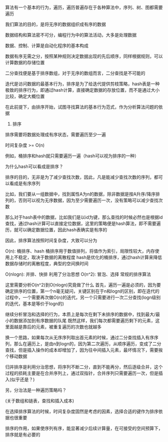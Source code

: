 算法有一个基本的行为，遍历，遍历普遍存在于各种算法中，序列、树、图都需要遍历

我们算法的目的，是将无序的数据组织成有序的数据

数据结构和算法密不可分，编程行为中的算法活动，大多是处理数据

数据、控制、计算是自动化程序的基本构成

数据有序无需之分，按照某种规则决定数据出现的先后顺序，同样根据规则，可以计算数据的存储位置

二分查找便是基于排序数组，对于无序的数组而言，二分查找是不可能的

迭代是访问数据的最基本行为，排序是为了给迭代提供剪枝策略，hash表是一种极致的排序行为，即通过hash计算，直接确定数据的存放位置，而不是通过大小比较，确定大概位置

在此前提下，由排序开始，试图寻找算法的基本行为范式，作为分析算法问题的依据

1. 排序

排序需要将数据处理成有序状态，需要遍历至少一遍

时间复杂度 >= O(n)

例如，桶排序和hash就只需要遍历一遍（hash可以视为排序的一种）

为什么hash可以看成是排序？

排序的目的，无非是为了减少查找次数，因此，凡是能减少查找次数的序列，都可以看成是有序序列

比如，我们要从一组数据中，找到属性A为n的数据，除非数据是按A升序/降序排列的，否则可以视为无序数据，因为至少需要遍历一次，没有策略可以减少查找次数

那么对于hash表中的数据，比如我们是以id为键，那么查找的时候必然也是根据id查找，通过hash计算可以直接定位数据，这里的策略便是hash算法，即不需要遍历，就可以确定数据位置，因此hash表确实是有序的

因此，排序算法按照时间复杂度，大致可以分为

O(n): 桶排序、hash
桶排序用于数值排列，将值作为索引，局限性较大，内存使用上不稳定，取决于数据的离散程度
hash是优化的桶排序，通过hash计算来降低数据存储时的离散程度，典型的空间换时间

O(nlogn): 并排、快排
利用了分治思想
O(n^2): 冒泡、选择
常规的排序算法

这里需要分析O(n^2)到O(nlogn)究竟做了什么
首先，遍历一遍是必须的，因为要确定排序的位置，第一个n毫无疑问，关键区别在于n和logn的区别，即在迭代的过程中，一个需要再次做O(n)的迭代，另一个只需要进行一次二分查找(logn级别的迭代，基本是等价于logn的)

继续分析冒泡和选择的行为，本质上是每次在剩下未排序的数据中，找到最大/最小的数据添加到有序数据的队尾
既然这样，我们每次都需要遍历剩下的元素，这里面越是靠后的元素，被重复遍历的次数也就越多

换一个思路，如果每次从无序序列取出首元素的时候，通过二分查找插入有序序列，那么在遍历上，是由n到logn的，因为第二次遍历，从顺序遍历，变成了二分查找，但是插入操作的成本却增加了，因为往中间插入元素，最坏情况下，需要挨个移动数据

归并排序是利用分治思想，将序列不断二分，直到不能再分，然后逐级合并，这个过程的损耗主要是在合并序列上，通过双指针，合并序列只需要遍历一次，但是插入(似乎还是？)

另，分治法是一种遍历策略吗？

(关于数组和链表，查找和插入成本)

在选择排序算法的时候，时间复杂度固然是考虑的因素，选择合适的键作为排序依据也很重要

排序的作用，如果使序列有序，能显著减少后续计算量，在可接受的空间预算下，排序就是有必要的